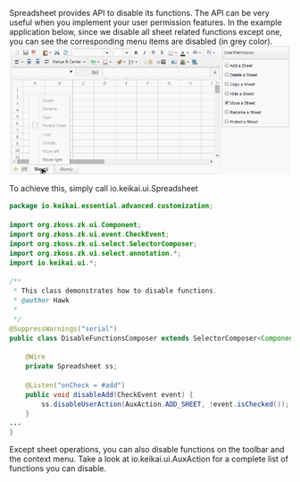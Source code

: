 Spreadsheet provides API to disable its functions. The API can be very
useful when you implement your user permission features. In the example
application below, since we disable all sheet related functions except
one, you can see the corresponding menu items are disabled (in grey
color). ![ center](/assets/images/dev-ref/zss-essentials-disableFunctions.png " center")

To achieve this, simply call
<javadoc directory='zss' method="disableUserAction(io.keikai.ui.AuxAction, boolean)">io.keikai.ui.Spreadsheet</javadoc>

``` java
package io.keikai.essential.advanced.customization;

import org.zkoss.zk.ui.Component;
import org.zkoss.zk.ui.event.CheckEvent;
import org.zkoss.zk.ui.select.SelectorComposer;
import org.zkoss.zk.ui.select.annotation.*;
import io.keikai.ui.*;

/**
 * This class demonstrates how to disable functions.
 * @author Hawk
 *
 */
@SuppressWarnings("serial")
public class DisableFunctionsComposer extends SelectorComposer<Component> {

    @Wire
    private Spreadsheet ss;
    
    @Listen("onCheck = #add")
    public void disableAdd(CheckEvent event) {
        ss.disableUserAction(AuxAction.ADD_SHEET, !event.isChecked());
    }
...
}
```

Except sheet operations, you can also disable functions on the toolbar
and the context menu. Take a look at
<javadoc directory='zss'>io.keikai.ui.AuxAction</javadoc> for a
complete list of functions you can disable.

